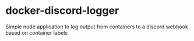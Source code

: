 # docker-discord-logger
Simple node application to log output from containers to a discord webhook based on container labels
